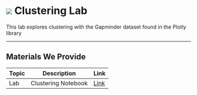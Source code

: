 # ![](https://ga-dash.s3.amazonaws.com/production/assets/logo-9f88ae6c9c3871690e33280fcf557f33.png) Clustering Lab

This lab explores clustering with the Gapminder dataset found in the Plotly library

---

## Materials We Provide

| Topic | Description | Link |
| --- | --- | --- |
| Lab |  Clustering Notebook | [Link](./starter-code.ipynb)|

